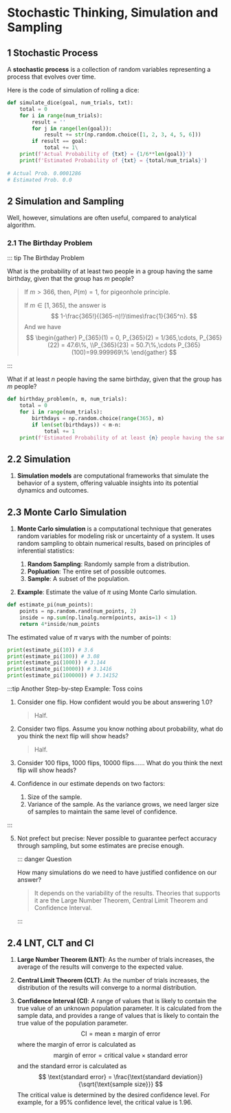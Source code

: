 # Stochastic Thinking, Simulation and Sampling

## 1 Stochastic Process

A **stochastic process** is a collection of random variables representing a process that evolves over time.

Here is the code of simulation of rolling a dice:

```python
def simulate_dice(goal, num_trials, txt):
    total = 0
    for i in range(num_trials):
        result = ''
        for j in range(len(goal)):
            result += str(np.random.choice([1, 2, 3, 4, 5, 6]))
        if result == goal:
            total += 1\
    print(f'Actual Probability of {txt} = {1/6**len(goal)}')
    print(f'Estimated Probability of {txt} = {total/num_trials}')
    
# Actual Prob. 0.0001286
# Estimated Prob. 0.0
```

## 2 Simulation and Sampling

Well, however, simulations are often useful, compared to analytical algorithm.

### 2.1 The Birthday Problem

::: tip The Birthday Problem

What is the probability of at least two people in a group having the same birthday, given that the group has $m$ people?

> If $m>366$, then, $P(m)=1$, for pigeonhole principle.
>
> If $m\in[1,365]$, the answer is
> $$
> 1-\frac{365!}{(365-n)!}\times\frac{1}{365^n}.
> $$
> And we have
> $$
> \begin{gather}
> P_{365}(1) = 0, P_{365}(2) = 1/365,\cdots, P_{365}(22) = 47.6\%, \\P_{365}(23) = 50.7\%,\cdots P_{365}(100)=99.999969\%
> \end{gather}
> $$

:::

What if at least $n$ people having the same birthday, given that the group has $m$ people?

```python
def birthday_problem(n, m, num_trials):
    total = 0
    for i in range(num_trials):
        birthdays = np.random.choice(range(365), m)
        if len(set(birthdays)) < m-n:
            total += 1
    print(f'Estimated Probability of at least {n} people having the same birthday = {total/num_trials}')
```

## 2.2 Simulation

1. **Simulation models** are computational frameworks that simulate the behavior of a system, offering valuable insights into its potential dynamics and outcomes.

## 2.3 Monte Carlo Simulation

1. **Monte Carlo simulation** is a computational technique that generates random variables for modeling risk or uncertainty of a system. It uses random sampling to obtain numerical results, based on principles of inferential statistics:
   1. **Random Sampling**: Randomly sample from a distribution.
   2. **Popluation**: The entire set of possible outcomes.
   3. **Sample**: A subset of the population.

2. **Example**: Estimate the value of $\pi$ using Monte Carlo simulation.

```python
def estimate_pi(num_points):
    points = np.random.rand(num_points, 2)
    inside = np.sum(np.linalg.norm(points, axis=1) < 1)
    return 4*inside/num_points
```

The estimated value of $\pi$ varys with the number of points:

```python
print(estimate_pi(10)) # 3.6
print(estimate_pi(100)) # 3.08
print(estimate_pi(1000)) # 3.144
print(estimate_pi(10000)) # 3.1416
print(estimate_pi(100000)) # 3.14152
```

:::tip Another Step-by-step Example: Toss coins

1. Consider one flip. How confident would you be about answering $1.0$?

	> Half.

2. Consider two flips.  Assume you know nothing about probability, what do you think the next flip will show heads?

    > Half.

3. Consider 100 flips, 1000 flips, 10000 flips...... What do you think the next flip will show heads?

4. Confidence in our estimate depends on two factors:
   1. Size of the sample.
   2. Variance of the sample. As the variance grows, we need larger size of samples to maintain the same level of confidence.

:::

5. Not prefect but precise: Never possible to guarantee perfect accuracy through sampling, but some estimates are precise enough.

	::: danger Question

	How many simulations do we need to have justified confidence on our answer?

	> It depends on the  variability of the results. Theories that supports it are the Large Number Theorem, Central Limit Theorem and Confidence Interval.

	:::

## 2.4 LNT, CLT and CI

1. **Large Number Theorem (LNT)**: As the number of trials increases, the average of the results will converge to the expected value. 

2. **Central Limit Theorem (CLT)**: As the number of trials increases, the distribution of the results will converge to a normal distribution.

3. **Confidence Interval (CI)**: A range of values that is likely to contain the true value of an unknown population parameter. It is calculated from the sample data, and provides a range of values that is likely to contain the true value of the population parameter.
   $$
    \text{CI} = \text{mean} \pm \text{margin of error}
   $$
    where the margin of error is calculated as
    $$
    \text{margin of error} = \text{critical value} \times \text{standard error}
    $$
    and the standard error is calculated as
    $$
    \text{standard error} = \frac{\text{standard deviation}}{\sqrt{\text{sample size}}}
    $$
    The critical value is determined by the desired confidence level. For example, for a 95% confidence level, the critical value is 1.96.
